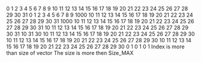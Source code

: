 0 1 2 3 4 5 6 7 8 9 10 11 12 13 14 15 16 17 18 19 20 21 22 23 24 25 26 27 28 29 30 31
0 1 2 3 4 5 6 7 8 9 1000 10 11 12 13 14 15 16 17 18 19 20 21 22 23 24 25 26 27 28 29 30 31
1000 10 11 12 13 14 15 16 17 18 19 20 21 22 23 24 25 26 27 28 29 30 31
10 11 12 13 14 15 16 17 18 19 20 21 22 23 24 25 26 27 28 29 30 31
10
31
30
10 11 12 13 14 15 16 17 18 19 20 21 22 23 24 25 26 27 28 29 30
10 11 12 13 14 15 16 17 18 19 20 21 22 23 24 25 26 27 28 29 30
10 11 12 13 14 15 16 17 18 19 20 21 22 23 24 25 26 27 28 29 30
0 1
0 1
0 1
Index is more than size of vector
The size is more then Size_MAX
